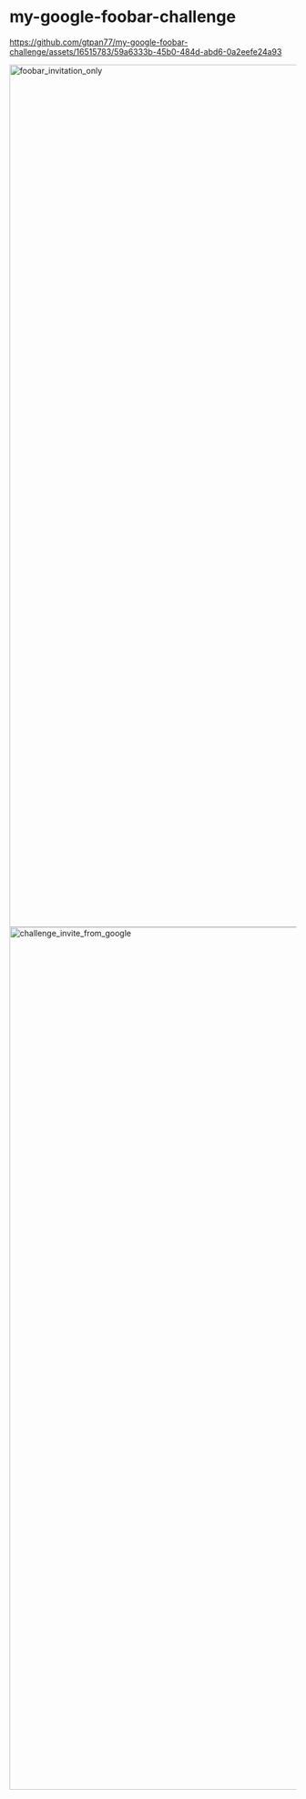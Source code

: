 # my-google-foobar-challenge



https://github.com/gtpan77/my-google-foobar-challenge/assets/16515783/59a6333b-45b0-484d-abd6-0a2eefe24a93

<img width="1512" alt="foobar_invitation_only" src="https://github.com/gtpan77/my-google-foobar-challenge/assets/16515783/2b75c944-10ac-47fd-ad3b-ca5d510764d5">

<img width="1512" alt="challenge_invite_from_google" src="https://github.com/gtpan77/my-google-foobar-challenge/assets/16515783/4ccd3437-56dc-4fa7-8426-4ad678fa2776">

